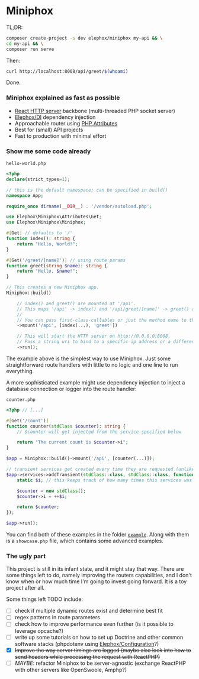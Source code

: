 # Miniphox

TL;DR:

```bash
composer create-project -s dev elephox/miniphox my-api && \
cd my-api && \
composer run serve
```

Then:

```bash
curl http://localhost:8008/api/greet/$(whoami)
```

Done.

### Miniphox explained as fast as possible

- [React HTTP server] backbone (multi-threaded PHP socket server)
- [Elephox/DI] dependency injection
- Approachable router using [PHP Attributes]
- Best for (small) API projects
- Fast to production with minimal effort

### Show me some code already

`hello-world.php`
```php
<?php
declare(strict_types=1);

// this is the default namespace; can be specified in build()
namespace App;

require_once dirname(__DIR__) . '/vendor/autoload.php';

use Elephox\Miniphox\Attributes\Get;
use Elephox\Miniphox\Miniphox;

#[Get] // defaults to '/'
function index(): string {
    return "Hello, World!";
}

#[Get('/greet/[name]')] // using route params
function greet(string $name): string {
    return "Hello, $name!";
}

// This creates a new Miniphox app.
Miniphox::build()

    // index() and greet() are mounted at '/api'.
    // This maps '/api' -> index() and '/api/greet/[name]' -> greet() according to their attributes above.
    //
    // You can pass first-class-callables or just the method name to the mount method.
    ->mount('/api', [index(...), 'greet'])

    // This will start the HTTP server on http://0.0.0.0:8008.
    // Pass a string uri to bind to a specific ip address or a different port.
    ->run();
```

The example above is the simplest way to use Miniphox.
Just some straightforward route handlers with little to no logic and one line to run everything.

A more sophisticated example might use dependency injection to inject a database connection or logger into the route handler:

`counter.php`

```php
<?php // [...]

#[Get('/count')]
function counter(stdClass $counter): string {
    // $counter will get injected from the service specified below

    return "The current count is $counter->i";
}

$app = Miniphox::build()->mount('/api', [counter(...)]);

// transient services get created every time they are requested (unlike singletons)
$app->services->addTransient(stdClass::class, stdClass::class, function () {
    static $i; // this keeps track of how many times this services was created

    $counter = new stdClass();
    $counter->i = ++$i;

    return $counter;
});

$app->run();
```

You can find both of these examples in the folder [`example`](example).
Along with them is a `showcase.php` file, which contains some advanced examples.

### The ugly part

This project is still in its infant state, and it might stay that way.
There are some things left to do, namely improving the routers capabilities, and I don't know when or how much time I'm going to invest going forward.
It is a toy project after all.

Some things left TODO include:

- [ ] check if multiple dynamic routes exist and determine best fit
- [ ] regex patterns in route parameters
- [ ] check how to improve performance even further (is it possible to leverage opcache?)
- [ ] write up some tutorials on how to set up Doctrine and other common software stacks (phpdotenv using [Elephox/Configuration]?)
- [x] ~~Improve the way server timings are logged (maybe also look into how to send headers while processing the request with ReactPHP)~~
- [ ] _MAYBE_: refactor Miniphox to be server-agnostic (exchange ReactPHP with other servers like OpenSwoole, Amphp?)

[React HTTP server]: https://reactphp.org/http
[Elephox/DI]: https://packagist.org/packages/elephox/di
[Elephox/Configuration]: https://packagist.org/packages/elephox/configuration
[PHP Attributes]: https://stitcher.io/blog/attributes-in-php-8
